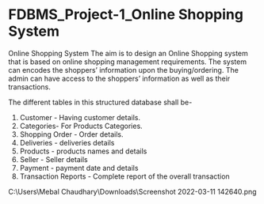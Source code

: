# FDBMS_Project-1_Online Shopping System
 Online Shopping System
 The aim is to design an Online Shopping system that is based on online shopping management requirements. The system can encodes the shoppers’ information upon the buying/ordering. The admin can have access to the shoppers’ information as well as their transactions.

The different tables in this structured database shall be-
1. Customer - Having customer details.
2. Categories- For Products Categories.
3. Shopping Order - Order details.
4. Deliveries - deliveries details
5. Products - products names and details
6. Seller - Seller details
7. Payment - payment date and details
8. Transaction Reports - Complete report of the overall transaction

C:\Users\Mebal Chaudhary\Downloads\Screenshot 2022-03-11 142640.png

